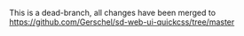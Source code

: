 This is a dead-branch, all changes have been merged to https://github.com/Gerschel/sd-web-ui-quickcss/tree/master
